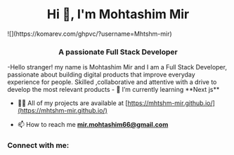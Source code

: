 <h1 align="center">Hi 👋, I'm Mohtashim Mir</h1>
![](https://komarev.com/ghpvc/?username=Mhtshm-mir)
<h3 align="center">A passionate Full Stack Developer</h3>
-Hello stranger! my name is Mohtashim Mir and I am a Full Stack Developer, passionate about building digital products that improve everyday experience for people. Skilled ,collaborative and attentive  with a drive to develop the most relevant products
- 🌱 I’m currently learning **Next js**

- 👨‍💻 All of my projects are available at [https://mhtshm-mir.github.io/](https://mhtshm-mir.github.io/)

- 📫 How to reach me **mir.mohtashim66@gmail.com**

<h3 align="left">Connect with me:</h3>
